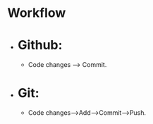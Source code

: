 # Workflow
- # Github:
  - Code changes --> Commit.
- # Git:
  - Code changes-->Add-->Commit-->Push.
